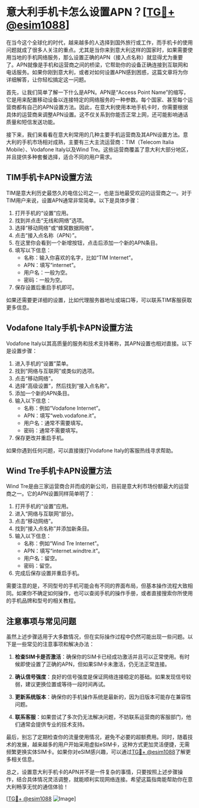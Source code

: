 # 意大利手机卡怎么设置APN？[[TG💪+ @esim1088](https://t.me/s/esim1088)]

在当今这个全球化的时代，越来越多的人选择到国外旅行或工作，而手机卡的使用问题就成了很多人关注的重点。尤其是当你来到意大利这样的国家时，如果需要使用当地的手机网络服务，那么设置正确的APN（接入点名称）就显得尤为重要了。APN就像是手机和运营商之间的桥梁，它帮助你的设备正确连接到互联网和电话服务。如果你刚到意大利，或者对如何设置APN感到困惑，这篇文章将为你详细解答，让你轻松搞定这一问题。

首先，让我们简单了解一下什么是APN。APN是“Access Point Name”的缩写，它是用来配置移动设备以连接特定的网络服务的一种参数。每个国家、甚至每个运营商都有自己的APN设置方法。因此，在意大利使用本地手机卡时，你需要根据具体的运营商来调整APN设置。这不仅关系到你能否正常上网，还可能影响通话质量和短信发送功能。

接下来，我们来看看在意大利常用的几种主要手机运营商及其APN设置方法。意大利的手机市场相对成熟，主要有三大主流运营商：TIM（Telecom Italia Mobile）、Vodafone Italy以及Wind Tre。这些运营商覆盖了意大利大部分地区，并且提供多种套餐选择，适合不同的用户需求。

## TIM手机卡APN设置方法

TIM是意大利历史最悠久的电信公司之一，也是当地最受欢迎的运营商之一。对于TIM用户来说，设置APN通常非常简单。以下是具体步骤：

1. 打开手机的“设置”应用。
2. 找到并点击“无线和网络”选项。
3. 选择“移动网络”或“蜂窝数据网络”。
4. 点击“接入点名称（APN）”。
5. 在这里你会看到一个新增按钮，点击后添加一个新的APN条目。
6. 填写以下信息：
   - 名称：输入你喜欢的名字，比如“TIM Internet”。
   - APN：填写“internet”。
   - 用户名：一般为空。
   - 密码：一般为空。
7. 保存设置后重启手机即可。

如果还需要更详细的设置，比如代理服务器地址或端口等，可以联系TIM客服获取更多信息。

## Vodafone Italy手机卡APN设置方法

Vodafone Italy以其高质量的服务和技术支持著称，其APN设置也相对直接。以下是设置步骤：

1. 进入手机的“设置”菜单。
2. 找到“网络与互联网”或类似的选项。
3. 点击“移动网络”。
4. 选择“高级设置”，然后找到“接入点名称”。
5. 添加一个新的APN条目。
6. 输入以下信息：
   - 名称：例如“Vodafone Internet”。
   - APN：填写“web.vodafone.it”。
   - 用户名：通常不需要填写。
   - 密码：通常不需要填写。
7. 保存更改并重启手机。

如果你遇到任何问题，可以直接拨打Vodafone Italy的客服热线寻求帮助。

## Wind Tre手机卡APN设置方法

Wind Tre是由三家运营商合并而成的新公司，目前是意大利市场份额最大的运营商之一。它的APN设置同样简单明了：

1. 打开手机的“设置”应用。
2. 进入“网络与互联网”部分。
3. 点击“移动网络”。
4. 找到“接入点名称”并添加新条目。
5. 输入以下信息：
   - 名称：例如“Wind Tre Internet”。
   - APN：填写“internet.windtre.it”。
   - 用户名：留空。
   - 密码：留空。
6. 完成后保存设置并重启手机。

需要注意的是，不同型号的手机可能会有不同的界面布局，但基本操作流程大致相同。如果你不确定如何操作，也可以查阅手机的操作手册，或者直接搜索你所使用的手机品牌和型号的相关教程。

## 注意事项与常见问题

虽然上述步骤适用于大多数情况，但在实际操作过程中仍然可能出现一些问题。以下是一些常见的注意事项和解决办法：

1. **检查SIM卡是否激活**：确保你的SIM卡已经成功激活并且可以正常使用。有时候即使设置了正确的APN，但如果SIM卡未激活，仍无法正常连接。
   
2. **确认信号强度**：良好的信号强度是保证网络连接稳定的基础。如果发现信号较弱，建议更换位置或等待一段时间再试。

3. **更新系统版本**：确保你的手机操作系统是最新的，因为旧版本可能存在兼容性问题。

4. **联系客服**：如果尝试了多次仍无法解决问题，不妨联系运营商的客服部门，他们通常会提供专业的技术支持。

最后，别忘了定期检查你的流量使用情况，避免不必要的超额费用。同时，随着技术的发展，越来越多的用户开始采用虚拟eSIM卡，这种方式更加灵活便捷，无需频繁更换实体SIM卡。如果你对eSIM感兴趣，可以通过[TG💪+ @esim1088](https://t.me/s/esim1088)了解更多相关信息。

总之，设置意大利手机卡的APN并不是一件复杂的事情，只要按照上述步骤操作，结合具体情况灵活调整，就能顺利实现网络连接。希望这篇指南能帮助你在意大利畅享无忧的通信体验！

[[TG💪+ @esim1088](https://t.me/s/esim1088) ![Image](https://i.postimg.cc/4NQfJmqS/Snipaste-2025-05-13-00-14-12.png)]